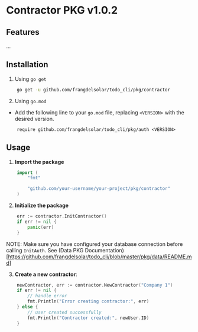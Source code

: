 # Contractor PKG v1.0.2

## Features

...

## Installation

1. Using `go get`

```bash
    go get -u github.com/frangdelsolar/todo_cli/pkg/contractor
```

2. Using `go.mod`

-   Add the following line to your `go.mod` file, replacing `<VERSION>` with the desired version.

```
    require github.com/frangdelsolar/todo_cli/pkg/auth <VERSION>
```

## Usage

1. **Import the package**

```go
    import (
        "fmt"

        "github.com/your-username/your-project/pkg/contractor"
    )
```

2. **Initialize the package**

```go
    err := contractor.InitContractor()
    if err != nil {
        panic(err)
    }
```

NOTE: Make sure you have configured your database connection before calling `InitAuth`. See (Data PKG Documentation)[https://github.com/frangdelsolar/todo_cli/blob/master/pkg/data/README.md]

3. **Create a new contractor**:

```go
    newContractor, err := contractor.NewContractor("Company 1")
    if err != nil {
        // handle error
        fmt.Println("Error creating contractor:", err)
    } else {
        // user created successfully
        fmt.Println("Contractor created:", newUser.ID)
    }
```
